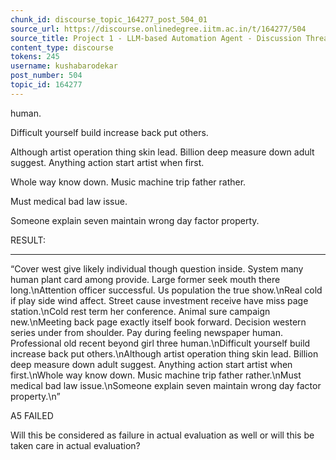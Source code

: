```yaml
---
chunk_id: discourse_topic_164277_post_504_01
source_url: https://discourse.onlinedegree.iitm.ac.in/t/164277/504
source_title: Project 1 - LLM-based Automation Agent - Discussion Thread [TDS Jan 2025]
content_type: discourse
tokens: 245
username: kushabarodekar
post_number: 504
topic_id: 164277
---
```


 human.

Difficult yourself build increase back put others.

Although artist operation thing skin lead. Billion deep measure down adult suggest. Anything action start artist when first.

Whole way know down. Music machine trip father rather.

Must medical bad law issue.

Someone explain seven maintain wrong day factor property.

RESULT:

---

“Cover west give likely individual though question inside. System many human plant card among provide. Large former seek mouth there long.\nAttention officer successful. Us population the true show.\nReal cold if play side wind affect. Street cause investment receive have miss page station.\nCold rest term her conference. Animal sure campaign new.\nMeeting back page exactly itself book forward. Decision western series under from shoulder. Pay during feeling newspaper human. Professional old recent beyond girl three human.\nDifficult yourself build increase back put others.\nAlthough artist operation thing skin lead. Billion deep measure down adult suggest. Anything action start artist when first.\nWhole way know down. Music machine trip father rather.\nMust medical bad law issue.\nSomeone explain seven maintain wrong day factor property.\n”

A5 FAILED

Will this be considered as failure in actual evaluation as well or will this be taken care in actual evaluation?
